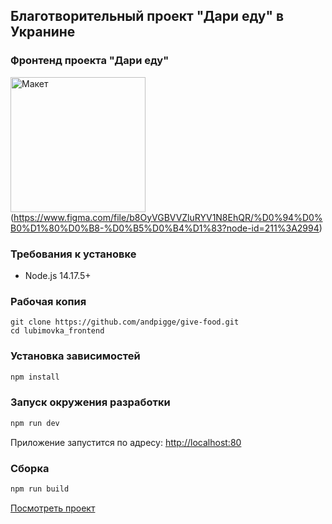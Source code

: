 ## Благотворительный проект "Дари еду" в Укранине
### Фронтенд проекта "Дари еду"

<img src="https://serene-heisenberg-1ae5b0.netlify.app/6a4b48fe85461fb11590.png" alt="Макет" width="216"/>(https://www.figma.com/file/b8OyVGBVVZluRYV1N8EhQR/%D0%94%D0%B0%D1%80%D0%B8-%D0%B5%D0%B4%D1%83?node-id=211%3A2994)

### Требования к установке
- Node.js 14.17.5+

### Рабочая копия

```
git clone https://github.com/andpigge/give-food.git
cd lubimovka_frontend
```

### Установка зависимостей

```bash
npm install
```

### Запуск окружения разработки

```bash
npm run dev
```
Приложение запустится по адресу: [http://localhost:80](http://localhost:80)

### Сборка

```bash
npm run build
```

[Посмотреть проект](https://serene-heisenberg-1ae5b0.netlify.app)
